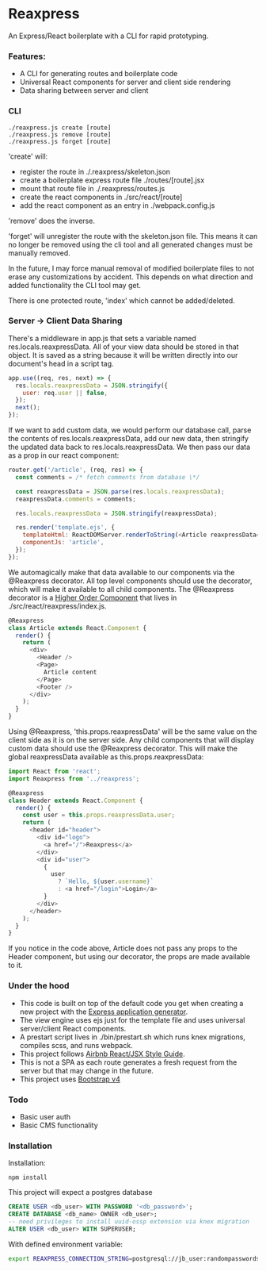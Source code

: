 # Reaxpress

An Express/React boilerplate with a CLI for rapid prototyping.

### Features:

 - A CLI for generating routes and boilerplate code
 - Universal React components for server and client side rendering
 - Data sharing between server and client

### CLI

```
./reaxpress.js create [route]
./reaxpress.js remove [route]
./reaxpress.js forget [route]
```

'create' will:
 - register the route in ./.reaxpress/skeleton.json
 - create a boilerplate express route file ./routes/[route].jsx
 - mount that route file in ./.reaxpress/routes.js
 - create the react components in ./src/react/[route]
 - add the react component as an entry in ./webpack.config.js

'remove' does the inverse.

'forget' will unregister the route with the skeleton.json file. This means it can no longer be removed using the cli tool and all generated changes must be manually removed.

In the future, I may force manual removal of modified boilerplate files to not erase any customizations by accident. This depends on what direction and added functionality the CLI tool may get.

There is one protected route, 'index' which cannot be added/deleted.

### Server -> Client Data Sharing

There's a middleware in app.js that sets a variable named res.locals.reaxpressData. All of your view data should be stored in that object. It is saved as a string because it will be written directly into our document's head in a script tag.

```javascript
app.use((req, res, next) => {
  res.locals.reaxpressData = JSON.stringify({
    user: req.user || false,
  });
  next();
});
```

If we want to add custom data, we would perform our database call, parse the contents of res.locals.reaxpressData, add our new data, then stringify the updated data back to res.locals.reaxpressData. We then pass our data as a prop in our react component:

```javascript
router.get('/article', (req, res) => {
  const comments = /* fetch comments from database \*/

  const reaxpressData = JSON.parse(res.locals.reaxpressData);
  reaxpressData.comments = comments;

  res.locals.reaxpressData = JSON.stringify(reaxpressData);

  res.render('template.ejs', {
    templateHtml: ReactDOMServer.renderToString(<Article reaxpressData={reaxpressData} />),
    componentJs: 'article',
  });
});
```

We automagically make that data available to our components via the @Reaxpress decorator. All top level components should use the decorator, which will make it available to all child components. The @Reaxpress decorator is a [Higher Order Component](https://facebook.github.io/react/docs/higher-order-components.html) that lives in ./src/react/reaxpress/index.js.

```javascript
@Reaxpress
class Article extends React.Component {
  render() {
    return (
      <div>
        <Header />
        <Page>
          Article content
        </Page>
        <Footer />
      </div>
    );
  }
}
```

Using @Reaxpress, 'this.props.reaxpressData' will be the same value on the client side as it is on the server side. Any child components that will display custom data should use the @Reaxpress decorator. This will make the global reaxpressData available as this.props.reaxpressData:

```javascript
import React from 'react';
import Reaxpress from '../reaxpress';

@Reaxpress
class Header extends React.Component {
  render() {
    const user = this.props.reaxpressData.user;
    return (
      <header id="header">
        <div id="logo">
          <a href="/">Reaxpress</a>
        </div>
        <div id="user">
          {
            user
              ? `Hello, ${user.username}`
              : <a href="/login">Login</a>
          }
        </div>
      </header>
    );
  }
}
```

If you notice in the code above, Article does not pass any props to the Header component, but using our decorator, the props are made available to it.

### Under the hood

 - This code is built on top of the default code you get when creating a new project with the [Express application generator](https://expressjs.com/en/starter/generator.html).
 - The view engine uses ejs just for the template file and uses universal server/client React components.
 - A prestart script lives in ./bin/prestart.sh which runs knex migrations, compiles scss, and runs webpack.
 - This project follows [Airbnb React/JSX Style Guide](https://github.com/airbnb/javascript/tree/master/react).
 - This is not a SPA as each route generates a fresh request from the server but that may change in the future.
 - This project uses [Bootstrap v4](https://v4-alpha.getbootstrap.com/)

### Todo

 - Basic user auth
 - Basic CMS functionality

### Installation

Installation:

```
npm install
```

This project will expect a postgres database

```SQL
CREATE USER <db_user> WITH PASSWORD '<db_password>';
CREATE DATABASE <db_name> OWNER <db_user>;
-- need privileges to install uuid-ossp extension via knex migration
ALTER USER <db_user> WITH SUPERUSER;
```

With defined environment variable:

```bash
export REAXPRESS_CONNECTION_STRING=postgresql://jb_user:randompasswordstring@127.0.0.1:5432/jb_database
```
